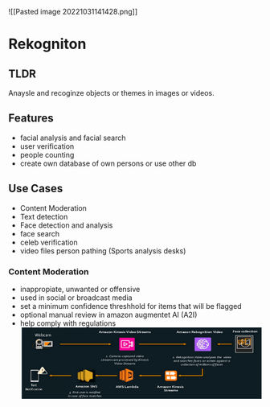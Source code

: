 ![[Pasted image 20221031141428.png]]
# Rekogniton

## TLDR
Anaysle and recoginze objects or themes in images or videos.

## Features
- facial analysis and facial search
- user verification
- people counting
- create own database of own persons or use other db

## Use Cases
- Content Moderation
- Text detection
- Face detection and analysis
- face search
- celeb verification
- video files person pathing (Sports analysis desks)

### Content Moderation
- inappropiate, unwanted or offensive
- used in social or broadcast media
- set a minimum confidence threshhold for items that will be flagged
- optional manual review in amazon augmentet AI (A2I)
- help comply with regulations
![](2024-01-09-20-06-46.png)